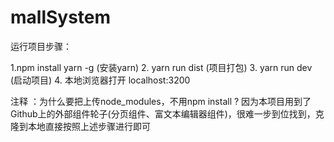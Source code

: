 # mallSystem
运行项目步骤：

1.npm install yarn -g  (安装yarn)
2. yarn run dist (项目打包)
3. yarn run dev  (启动项目)
4. 本地浏览器打开 localhost:3200

注释 ：为什么要把上传node_modules，不用npm install ?
因为本项目用到了Github上的外部组件轮子(分页组件、富文本编辑器组件)，很难一步到位找到，克隆到本地直接按照上述步骤进行即可
